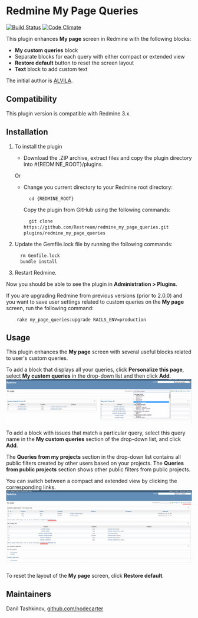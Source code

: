# Redmine My Page Queries

[![Build Status](https://travis-ci.org/Restream/redmine_my_page_queries.svg?branch=master)](https://travis-ci.org/Restream/redmine_my_page_queries)
[![Code Climate](https://codeclimate.com/github/Restream/redmine_my_page_queries.png)](https://codeclimate.com/github/Restream/redmine_my_page_queries)

This plugin enhances **My page** screen in Redmine with the following blocks:

* **My custom queries** block
* Separate blocks for each query with either compact or extended view
* **Restore default** button to reset the screen layout
* **Text** block to add custom text

The initial author is [ALVILA](https://github.com/alvila/redmine_my_page_queries).

## Compatibility

This plugin version is compatible with Redmine 3.x.

## Installation


1. To install the plugin
    * Download the .ZIP archive, extract files and copy the plugin directory into #{REDMINE_ROOT}/plugins.
    
    Or

    * Change you current directory to your Redmine root directory:  

            cd {REDMINE_ROOT}
            
      Copy the plugin from GitHub using the following commands:
      
            git clone https://github.com/Restream/redmine_my_page_queries.git plugins/redmine_my_page_queries           
      
2. Update the Gemfile.lock file by running the following commands:  

         rm Gemfile.lock  
         bundle install 

3. Restart Redmine.

Now you should be able to see the plugin in **Administration > Plugins**.

If you are upgrading Redmine from previous versions (prior to 2.0.0) and you want to save user settings related to custom queries on the **My page** screen, run the following command:

        rake my_page_queries:upgrade RAILS_ENV=production

## Usage

This plugin enhances the **My page** screen with several useful blocks related to user's custom queries. 

To add a block that displays all your queries, click **Personalize this page**, select **My custom queries** in the drop-down list and then click **Add**.  
![custom queries](doc/my_page_queries_1.png)

To add a block with issues that match a particular query, select this query name in the **My custom queries** section of the drop-down list, and click **Add**.

The **Queries from my projects** section in the drop-down list contains all public filters created by other users based on your projects. The **Queries from public projects** section shows other public filters from public projects.

You can switch between a compact and extended view by clicking the corresponding links.  
![compact and extended view](doc/my_page_queries_2.png)

To reset the layout of the **My page** screen, click **Restore default**.

## Maintainers

Danil Tashkinov, [github.com/nodecarter](https://github.com/nodecarter)

